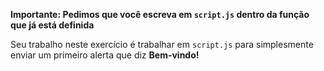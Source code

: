 **Importante: Pedimos que você escreva em `script.js` dentro da função que já está definida**

Seu trabalho neste exercício é trabalhar em `script.js` para simplesmente enviar um primeiro alerta que diz **Bem-vindo!**